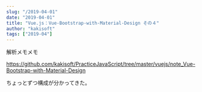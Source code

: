 ```yaml
---
slug: "/2019-04-01"
date: "2019-04-01"
title: "Vue.js：Vue-Bootstrap-with-Material-Design その４"
author: "kakisoft"
tags: ["2019-04"]
---
```

解析メモメモ  

<https://github.com/kakisoft/PracticeJavaScript/tree/master/vuejs/note_Vue-Bootstrap-with-Material-Design>  


ちょっとずつ構成が分かってきた。  

